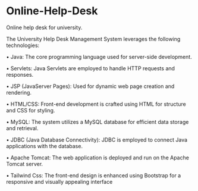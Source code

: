 # Online-Help-Desk
Online help desk for university. 


The University Help Desk Management System leverages the following technologies:

•	Java: The core programming language used for server-side development.

•	Servlets: Java Servlets are employed to handle HTTP requests and responses.

•	JSP (JavaServer Pages): Used for dynamic web page creation and rendering.

•	HTML/CSS: Front-end development is crafted using HTML for structure and CSS for styling.

•	MySQL: The system utilizes a MySQL database for efficient data storage and retrieval.

•	JDBC (Java Database Connectivity): JDBC is employed to connect Java applications with the database.

•	Apache Tomcat: The web application is deployed and run on the Apache Tomcat server.

•	Tailwind Css: The front-end design is enhanced using Bootstrap for a responsive and visually appealing interface
